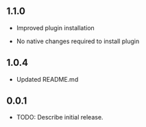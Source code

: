 ## 1.1.0
* Improved plugin installation
- No native changes required to install plugin

## 1.0.4

* Updated README.md

## 0.0.1

* TODO: Describe initial release.
